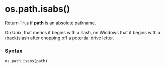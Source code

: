 # os.path.isabs()

Return `True` if **path** is an absolute pathname.

On Unix, that means it begins with a slash, on Windows that it begins with a (back)slash after chopping off a potential drive letter.

### Syntax

```python
os.path.isabs(path)
```